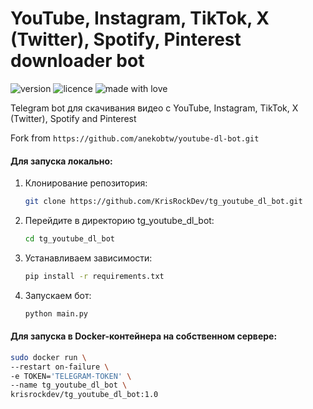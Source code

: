 # YouTube, Instagram, TikTok, X (Twitter), Spotify, Pinterest downloader bot
![version](https://img.shields.io/badge/Project_version-1.0-blue)
![licence](https://img.shields.io/badge/License-MIT-green)
![made with love](https://img.shields.io/badge/Made_with-Love-red)

Telegram bot для скачивания видео с YouTube, Instagram, TikTok, X (Twitter), Spotify and Pinterest

Fork from `https://github.com/anekobtw/youtube-dl-bot.git`

#### Для запуска локально:
1. Клонирование репозитория:  
    ```sh
    git clone https://github.com/KrisRockDev/tg_youtube_dl_bot.git
    ```
2. Перейдите в директорию tg_youtube_dl_bot:
   ```sh
   cd tg_youtube_dl_bot
   ```
3. Устанавливаем зависимости:
   ```sh
   pip install -r requirements.txt
   ```
4. Запускаем бот:
   ```sh
   python main.py
   ```

#### Для запуска в Docker-контейнера на собственном сервере:

   ```sh
   sudo docker run \
   --restart on-failure \
   -e TOKEN='TELEGRAM-TOKEN' \
   --name tg_youtube_dl_bot \
   krisrockdev/tg_youtube_dl_bot:1.0
   ```
